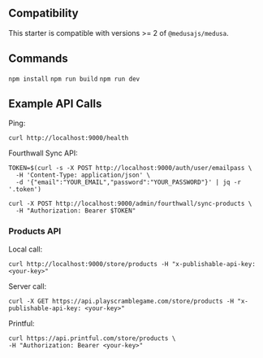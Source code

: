 ## Compatibility

This starter is compatible with versions >= 2 of `@medusajs/medusa`. 

## Commands
`npm install`
`npm run build`
`npm run dev`

## Example API Calls
Ping:
```
curl http://localhost:9000/health
```

Fourthwall Sync API:
```
TOKEN=$(curl -s -X POST http://localhost:9000/auth/user/emailpass \
  -H 'Content-Type: application/json' \
  -d '{"email":"YOUR_EMAIL","password":"YOUR_PASSWORD"}' | jq -r '.token')

curl -X POST http://localhost:9000/admin/fourthwall/sync-products \
  -H "Authorization: Bearer $TOKEN"
  ```

### Products API

Local call:
```
curl http://localhost:9000/store/products -H "x-publishable-api-key: <your-key>"
```

Server call:
```
curl -X GET https://api.playscramblegame.com/store/products -H "x-publishable-api-key: <your-key>"
```

Printful:
```
curl https://api.printful.com/store/products \
-H "Authorization: Bearer <your-key>"
```